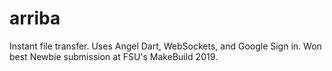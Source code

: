 # arriba
Instant file transfer. Uses Angel Dart, WebSockets, and Google Sign in.
Won best Newbie submission at FSU's MakeBuild 2019.
